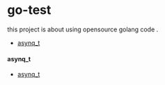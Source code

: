 # go-test

this project is about using opensource golang code .


* [asynq_t](#asynq_t)
























#### asynq_t

- [asynq_t](asynq_t/readme.md)
